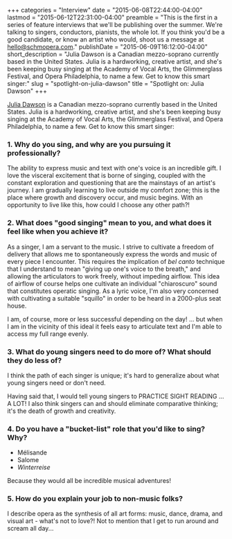 +++
categories = "Interview"
date = "2015-06-08T22:44:00-04:00"
lastmod = "2015-06-12T22:31:00-04:00"
preamble = "This is the first in a series of feature interviews that we'll be publishing over the summer. We're talking to singers, conductors, pianists, the whole lot. If you think you'd be a good candidate, or know an artist who would, shoot us a message at [hello@schmopera.com](mailto:hello@schmopera.com)."
publishDate = "2015-06-09T16:12:00-04:00"
short_description = "Julia Dawson is a Canadian mezzo-soprano currently based in the United States. Julia is a hardworking, creative artist, and she's been keeping busy singing at the Academy of Vocal Arts, the Glimmerglass Festival, and Opera Philadelphia, to name a few. Get to know this smart singer:"
slug = "spotlight-on-julia-dawson"
title = "Spotlight on: Julia Dawson"
+++

[Julia Dawson](/scene/people/julia-dawson/) is a Canadian mezzo-soprano currently based in the United States. Julia is a hardworking, creative artist, and she's been keeping busy singing at the Academy of Vocal Arts, the Glimmerglass Festival, and Opera Philadelphia, to name a few. Get to know this smart singer:

### 1. Why do you sing, and why are you pursuing it professionally?

The ability to express music and text with one's voice is an incredible gift. I love the visceral excitement that is borne of singing, coupled with the constant exploration and questioning that are the mainstays of an artist's journey. I am gradually learning to live outside my comfort zone; this is the place where growth and discovery occur, and music begins. With an opportunity to live like this, how could I choose any other path?! 

### 2. What does "good singing" mean to you, and what does it feel like when you achieve it?

As a singer, I am a servant to the music. I strive to cultivate a freedom of delivery that allows me to spontaneously express the words and music of every piece I encounter. This requires the implication of *bel canto* technique that I understand to mean "giving up one's voice to the breath," and allowing the articulators to work freely, without impeding airflow. This idea of airflow of course helps one cultivate an individual "chiaroscuro" sound that constitutes operatic singing. As a lyric voice, I'm also very  concerned with cultivating a suitable "squillo" in order to be heard in a 2000-plus seat house. 

I am, of course, more or less successful depending on the day! ... but when I am in the vicinity of this ideal it feels easy to articulate text and I'm able to access my full range evenly.

### 3. What do young singers need to do more of? What should they do less of?

I think the path of each singer is unique; it's hard to generalize about what young singers need or don't need. 

Having said that, I would tell young singers to PRACTICE SIGHT READING ... A LOT! 
I also think singers can and should eliminate comparative thinking; it's the death of growth and creativity. 

### 4. Do you have a "bucket-list" role that you'd like to sing? Why?

- Mélisande
- Salome
- *Winterreise*

Because they would all be incredible musical adventures!

### 5. How do you explain your job to non-music folks?

I describe opera as the synthesis of all art forms: music, dance, drama, and visual art - what's not to love?! Not to mention that I get to run around and scream all day...
